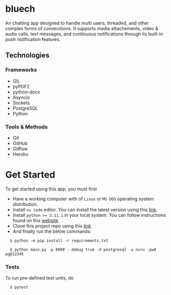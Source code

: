 # bluech

An chatting app designed to handle multi users, threaded, and other complex forms of converstions. It supports media attachements, video & audio calls, text messages, and continuous notifications through its built-in push notification features.


## Technologies

### Frameworks

- GIL
- pyPDF2
- python-docx
- Asyncio
- Sockets
- PostgreSQL
- Python

### Tools & Methods

- Git
- GitHub
- Gitflow
- Heroku


# Get Started

To get started using this app, you must first

- Have a working computer with of `Linux` or `MS DOS` operating system distribution.
- Install `vs code` editor. You can install the latest version using this [link]().
- Install `python >= 3.11.1` in your local system. You can follow instructions found on this [website]().
- Clone this project repo using this [link](../../).
- And finally run the below commands:
```shell
  $ python -m pip install -r requirements.txt
  
  $ python main.py -p 8090 --debug true -d postgresql -u nuru -pwd pg@12345
```

### Tests

To run pre-defined test units, do

```shell
  $ pytest
```

### 
